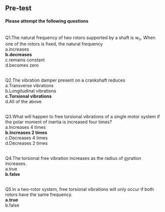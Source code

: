 ## <b> Pre-test</b>
#### Please attempt the following questions

<br>
Q1.The  natural frequency of two rotors supported by a shaft is w<sub>n</sub>. When one of the rotors is fixed, the natural frequency<br>
a.increases<br>
<b>b.decreases</b><br>
c.remains constant<br>
d.becomes zero<br><br>

Q2.The vibration damper present on a crankshaft reduces<br>
a.Transverse vibrations<br>
b.Longitudinal vibrations<br>
<b>c.Torsional vibrations</b><br>
d.All of the above<br><br>

Q3.What will happen to free torsional vibrations of a single motor system if the polar moment of inertia is increased four times?<br>
a.Increases 4 times<br>
<b>b.Increases 2 times</b><br>
c.Decreases 4 times<br>
d.Decreases 2 times<br><br>

Q4.The torsional free vibration increases as the radius of gyration increases.<br>
a.true<br>
<b>b.false</b><br><br>

Q5.In a two-rotor system, free torsional vibrations will only occur if both rotors have the same frequency.<br>
<b>a.true</b><br>
b.false<br><br>